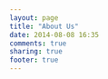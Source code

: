 ```yaml
---
layout: page
title: "About Us"
date: 2014-08-08 16:35
comments: true
sharing: true
footer: true
---
```

